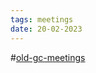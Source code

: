```yaml
---
tags: meetings
date: 20-02-2023
---
```

#[old-gc-meetings](/notes/general-circle/old-gc-meetings/old-gc-meetings.md) 
